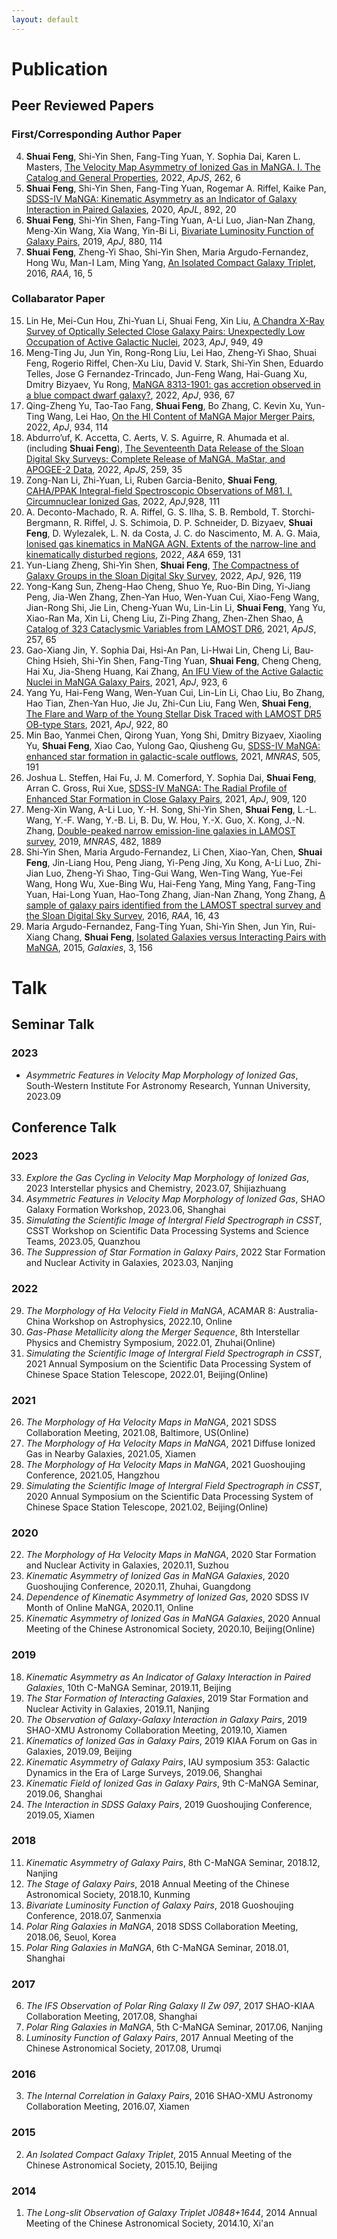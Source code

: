 ```yaml
---
layout: default
---
```


# Publication

## Peer Reviewed Papers

### First/Corresponding Author Paper

4. **Shuai Feng**, Shi-Yin Shen, Fang-Ting Yuan, Y. Sophia Dai, Karen L. Masters, [The Velocity Map Asymmetry of Ionized Gas in MaNGA. I. The Catalog and General Properties](https://ui.adsabs.harvard.edu/abs/2022arXiv220706050F/abstract), 2022, *ApJS*, 262, 6
3. **Shuai Feng**, Shi-Yin Shen, Fang-Ting Yuan, Rogemar A. Riffel, Kaike Pan, [SDSS-IV MaNGA: Kinematic Asymmetry as an Indicator of Galaxy Interaction in Paired Galaxies](https://ui.adsabs.harvard.edu/abs/2020ApJ...892L..20F/abstract), 2020, *ApJL*, 892, 20
2. **Shuai Feng**, Shi-Yin Shen, Fang-Ting Yuan, A-Li Luo, Jian-Nan Zhang, Meng-Xin Wang, Xia Wang, Yin-Bi Li, [Bivariate Luminosity Function of Galaxy Pairs](https://ui.adsabs.harvard.edu/abs/2019ApJ...880..114F/abstract), 2019, *ApJ*, 880, 114
1. **Shuai Feng**, Zheng-Yi Shao, Shi-Yin Shen, Maria Argudo-Fernandez, Hong Wu, Man-I Lam, Ming Yang, [An Isolated Compact Galaxy Triplet](https://ui.adsabs.harvard.edu/abs/2016RAA....16...72F/abstract), 2016, *RAA*, 16, 5

### Collabarator Paper

15. Lin He, Mei-Cun Hou, Zhi-Yuan Li, Shuai Feng, Xin Liu, [A Chandra X-Ray Survey of Optically Selected Close Galaxy Pairs: Unexpectedly Low Occupation of Active Galactic Nuclei](https://ui.adsabs.harvard.edu/abs/2023ApJ...949...49H/abstract), 2023, *ApJ*, 949, 49
14. Meng-Ting Ju, Jun Yin, Rong-Rong Liu, Lei Hao, Zheng-Yi Shao, Shuai Feng, Rogerio Riffel, Chen-Xu Liu, David V. Stark, Shi-Yin Shen, Eduardo Telles, Jose G Fernandez-Trincado, Jun-Feng Wang, Hai-Guang Xu, Dmitry Bizyaev, Yu Rong, [MaNGA 8313-1901: gas accretion observed in a blue compact dwarf galaxy?](https://ui.adsabs.harvard.edu/abs/2022ApJ...938...96J/abstract), 2022, *ApJ*, 936, 67
13. Qing-Zheng Yu, Tao-Tao Fang, **Shuai Feng**, Bo Zhang, C. Kevin Xu, Yun-Ting Wang, Lei Hao, [On the HI Content of MaNGA Major Merger Pairs](https://ui.adsabs.harvard.edu/abs/2022ApJ...934..114Y/abstract), 2022, *ApJ*, 934, 114
12. Abdurro’uf, K. Accetta, C. Aerts, V. S. Aguirre, R. Ahumada et al. (including **Shuai Feng**), [The Seventeenth Data Release of the Sloan Digital Sky Surveys: Complete Release of MaNGA, MaStar, and APOGEE-2 Data](https://ui.adsabs.harvard.edu/abs/2022ApJS..259...35A/abstract), 2022, *ApJS*, 259, 35
11. Zong-Nan Li, Zhi-Yuan, Li, Ruben Garcia-Benito, **Shuai Feng**, [CAHA/PPAK Integral-field Spectroscopic Observations of M81. I. Circumnuclear Ionized Gas](https://ui.adsabs.harvard.edu/abs/2022ApJ...928..111L/abstract), 2022, *ApJ*,928, 111
10. A. Deconto-Machado, R. A. Riffel, G. S. Ilha, S. B. Rembold, T. Storchi-Bergmann, R. Riffel, J. S. Schimoia, D. P. Schneider, D. Bizyaev, **Shuai Feng**, D. Wylezalek, L. N. da Costa, J. C. do Nascimento, M. A. G. Maia, [Ionised gas kinematics in MaNGA AGN. Extents of the narrow-line and kinematically disturbed regions](https://ui.adsabs.harvard.edu/abs/2022A&A...659A.131D/abstract), 2022, *A&A* 659, 131
9. Yun-Liang Zheng, Shi-Yin Shen, **Shuai Feng**, [The Compactness of Galaxy Groups in the Sloan Digital Sky Survey](https://ui.adsabs.harvard.edu/abs/2022ApJ...926..119Z/abstract), 2022, *ApJ*, 926, 119
8. Yong-Kang Sun, Zheng-Hao Cheng, Shuo Ye, Ruo-Bin Ding, Yi-Jiang Peng, Jia-Wen Zhang, Zhen-Yan Huo, Wen-Yuan Cui, Xiao-Feng Wang, Jian-Rong Shi, Jie Lin, Cheng-Yuan Wu, Lin-Lin Li, **Shuai Feng**, Yang Yu, Xiao-Ran Ma, Xin Li, Cheng Liu, Zi-Ping Zhang, Zhen-Zhen Shao, [A Catalog of 323 Cataclysmic Variables from LAMOST DR6](https://ui.adsabs.harvard.edu/abs/2021ApJS..257...65S/abstract), 2021, *ApJS*, 257, 65
7. Gao-Xiang Jin, Y. Sophia Dai, Hsi-An Pan, Li-Hwai Lin, Cheng Li, Bau-Ching Hsieh, Shi-Yin Shen, Fang-Ting Yuan, **Shuai Feng**, Cheng Cheng, Hai Xu, Jia-Sheng Huang, Kai Zhang, [An IFU View of the Active Galactic Nuclei in MaNGA Galaxy Pairs](https://ui.adsabs.harvard.edu/abs/2021ApJ...923....6J/abstract), 2021, *ApJ*, 923, 6
6. Yang Yu, Hai-Feng Wang, Wen-Yuan Cui, Lin-Lin Li, Chao Liu, Bo Zhang, Hao Tian, Zhen-Yan Huo, Jie Ju, Zhi-Cun Liu, Fang Wen, **Shuai Feng**, [The Flare and Warp of the Young Stellar Disk Traced with LAMOST DR5 OB-type Stars](https://ui.adsabs.harvard.edu/abs/2021ApJ...922...80Y/abstract), 2021, *ApJ*, 922, 80
5. Min Bao, Yanmei Chen, Qirong Yuan, Yong Shi, Dmitry Bizyaev, Xiaoling Yu, **Shuai Feng**, Xiao Cao, Yulong Gao, Qiusheng Gu, [SDSS-IV MaNGA: enhanced star formation in galactic-scale outflows](https://ui.adsabs.harvard.edu/abs/2021MNRAS.505..191B/abstract), 2021, *MNRAS*, 505, 191
4. Joshua L. Steffen, Hai Fu, J. M. Comerford, Y. Sophia Dai, **Shuai Feng**, Arran C. Gross, Rui Xue, [SDSS-IV MaNGA: The Radial Profile of Enhanced Star Formation in Close Galaxy Pairs](https://ui.adsabs.harvard.edu/abs/2021ApJ...909..120S/abstract), 2021, *ApJ*, 909, 120
3. Meng-Xin Wang, A-Li Luo, Y.-H. Song, Shi-Yin Shen, **Shuai Feng**, L.-L. Wang, Y.-F. Wang, Y.-B. Li, B. Du, W. Hou, Y.-X. Guo, X. Kong, J.-N. Zhang, [Double-peaked narrow emission-line galaxies in LAMOST survey](https://ui.adsabs.harvard.edu/abs/2019MNRAS.482.1889W/abstract), 2019, *MNRAS*, 482, 1889
2. Shi-Yin Shen, Maria Argudo-Fernandez, Li Chen, Xiao-Yan, Chen, **Shuai Feng**, Jin-Liang Hou, Peng Jiang, Yi-Peng Jing, Xu Kong, A-Li Luo, Zhi-Jian Luo, Zheng-Yi Shao, Ting-Gui Wang, Wen-Ting Wang, Yue-Fei Wang, Hong Wu, Xue-Bing Wu, Hai-Feng Yang, Ming Yang, Fang-Ting Yuan, Hai-Long Yuan, Hao-Tong Zhang, Jian-Nan Zhang, Yong Zhang, [A sample of galaxy pairs identified from the LAMOST spectral survey and the Sloan Digital Sky Survey](https://ui.adsabs.harvard.edu/abs/2016RAA....16...43S/abstract), 2016, *RAA*, 16, 43
1. Maria Argudo-Fernandez, Fang-Ting Yuan, Shi-Yin Shen, Jun Yin, Rui-Xiang Chang, **Shuai Feng**, [Isolated Galaxies versus Interacting Pairs with MaNGA](https://ui.adsabs.harvard.edu/abs/2015Galax...3..156A/abstract), 2015, *Galaxies*, 3, 156

# Talk

## Seminar Talk

### 2023

* *Asymmetric Features in Velocity Map Morphology of Ionized Gas*, South-Western Institute For Astronomy Research, Yunnan University, 2023.09

## Conference Talk

### 2023

33. *Explore the Gas Cycling in Velocity Map Morphology of Ionized Gas*, 2023 Interstellar physics and Chemistry, 2023.07, Shijiazhuang
32. *Asymmetric Features in Velocity Map Morphology of Ionized Gas*, SHAO Galaxy Formation Workshop, 2023.06, Shanghai
31. *Simulating the Scientific Image of Intergral Field Spectrograph in CSST*, CSST Workshop on Scientific Data Processing Systems and Science Teams, 2023.05, Quanzhou
30. *The Suppression of Star Formation in Galaxy Pairs*, 2022 Star Formation and Nuclear Activity in Galaxies, 2023.03, Nanjing

### 2022

29. *The Morphology of Hα Velocity Field in MaNGA*, ACAMAR 8: Australia-China Workshop on Astrophysics, 2022.10, Online
28. *Gas-Phase Metallicity along the Merger Sequence*, 8th Interstellar Physics and Chemistry Symposium, 2022.01, Zhuhai(Online)
27. *Simulating the Scientific Image of Intergral Field Spectrograph in CSST*, 2021 Annual Symposium on the Scientific Data Processing System of Chinese Space Station Telescope, 2022.01, Beijing(Online)

### 2021

26. *The Morphology of Hα Velocity Maps in MaNGA*, 2021 SDSS Collaboration Meeting, 2021.08, Baltimore, US(Online)
25. *The Morphology of Hα Velocity Maps in MaNGA*, 2021 Diffuse Ionized Gas in Nearby Galaxies, 2021.05, Xiamen
24. *The Morphology of Hα Velocity Maps in MaNGA*, 2021 Guoshoujing Conference, 2021.05, Hangzhou
23. *Simulating the Scientific Image of Intergral Field Spectrograph in CSST*, 2020 Annual Symposium on the Scientific Data Processing System of Chinese Space Station Telescope, 2021.02, Beijing(Online)

### 2020

22. *The Morphology of Hα Velocity Maps in MaNGA*, 2020 Star Formation and Nuclear Activity in Galaxies, 2020.11, Suzhou
21. *Kinematic Asymmetry of Ionized Gas in MaNGA Galaxies*, 2020 Guoshoujing Conference, 2020.11, Zhuhai, Guangdong
20. *Dependence of Kinematic Asymmetry of Ionized Gas*, 2020 SDSS IV Month of Online MaNGA, 2020.11, Online
19. *Kinematic Asymmetry of Ionized Gas in MaNGA Galaxies*, 2020 Annual Meeting of the Chinese Astronomical Society, 2020.10, Beijing(Online)

### 2019

18. *Kinematic Asymmetry as An Indicator of Galaxy Interaction in Paired Galaxies*, 10th C-MaNGA Seminar, 2019.11, Beijing
17. *The Star Formation of Interacting Galaxies*, 2019 Star Formation and Nuclear Activity in Galaxies, 2019.11, Nanjing
16. *The Observation of Galaxy-Galaxy Interaction in Galaxy Pairs*, 2019 SHAO-XMU Astronomy Collaboration Meeting, 2019.10, Xiamen
15. *Kinematics of Ionized Gas in Galaxy Pairs*, 2019 KIAA Forum on Gas in Galaxies, 2019.09, Beijing
14. *Kinematic Asymmetry of Galaxy Pairs*, IAU symposium 353: Galactic Dynamics in the Era of Large Surveys, 2019.06, Shanghai
13. *Kinematic Field of Ionized Gas in Galaxy Pairs*, 9th C-MaNGA Seminar, 2019.06, Shanghai
12. *The Interaction in SDSS Galaxy Pairs*, 2019 Guoshoujing Conference, 2019.05, Xiamen

### 2018

11. *Kinematic Asymmetry of Galaxy Pairs*, 8th C-MaNGA Seminar, 2018.12, Nanjing
10. *The Stage of Galaxy Pairs*, 2018 Annual Meeting of the Chinese Astronomical Society, 2018.10, Kunming
9. *Bivariate Luminosity Function of Galaxy Pairs*, 2018 Guoshoujing Conference, 2018.07, Sanmenxia
8. *Polar Ring Galaxies in MaNGA*, 2018 SDSS Collaboration Meeting, 2018.06, Seuol, Korea
7. *Polar Ring Galaxies in MaNGA*, 6th C-MaNGA Seminar, 2018.01, Shanghai

### 2017

6. *The IFS Observation of Polar Ring Galaxy II Zw 097*, 2017 SHAO-KIAA Collaboration Meeting, 2017.08, Shanghai
5. *Polar Ring Galaxies in MaNGA*, 5th C-MaNGA Seminar, 2017.06, Nanjing
4. *Luminosity Function of Galaxy Pairs*, 2017 Annual Meeting of the Chinese Astronomical Society, 2017.08, Urumqi

### 2016

3. *The Internal Correlation in Galaxy Pairs*, 2016 SHAO-XMU Astronomy Collaboration Meeting, 2016.07, Xiamen

### 2015

2. *An Isolated Compact Galaxy Triplet*, 2015 Annual Meeting of the Chinese Astronomical Society, 2015.10, Beijing

### 2014

1. *The Long-slit Observation of Galaxy Triplet J0848+1644*, 2014 Annual Meeting of the Chinese Astronomical Society, 2014.10, Xi'an
